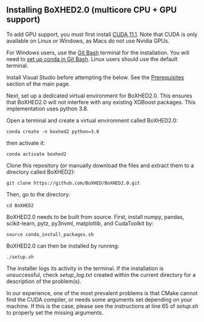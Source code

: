 ## Installing BoXHED2.0 (multicore CPU + GPU support)

To add GPU support, you must first install [CUDA 11.1](https://developer.nvidia.com/cuda-11.1.1-download-archive). Note that CUDA is only available on Linux or Windows, as Macs do not use Nvidia GPUs.

For Windows users, use the [Git Bash](https://gitforwindows.org/) terminal for the installation. You will need to [set up conda in Git Bash](https://discuss.codecademy.com/t/setting-up-conda-in-git-bash/534473). Linux users should use the default terminal.

Install Visual Studio before attempting the below. See the [Prerequisites](https://github.com/BoXHED/BoXHED2.0/) section of the main page.

Next, set up a dedicated virtual environment for BoXHED2.0. This ensures that BoXHED2.0 will not interfere with any existing XGBoost packages. This implementation uses python 3.8.

Open a terminal and create a virtual environment called BoXHED2.0:
```
conda create -n boxhed2 python=3.8
```

then activate it:
```
conda activate boxhed2
```

Clone this repository (or manually download the files and extract them to a directory called BoXHED2):
```
git clone https://github.com/BoXHED/BoXHED2.0.git
```

Then, go to the directory:
```
cd BoXHED2
```

BoXHED2.0 needs to be built from source. First, install numpy, pandas, scikit-learn, pytz, py3nvml, matplotlib, and CudaToolkit by:
```
source conda_install_packages.sh
```

BoXHED2.0 can then be installed by running:
```
./setup.sh
```

The installer logs its activity in the terminal. If the installation is unsuccessful, check *setup_log.txt* created within the current directory for a description of the problem(s).  

In our experience, one of the most prevalent problems is that CMake cannot find the CUDA compiler, or needs some arguments set depending on your machine. If this is the case, please see the instructions at line 65 of *setup.sh* to properly set the missing arguments.
